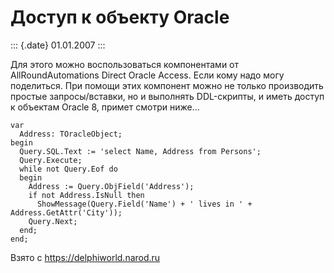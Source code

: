 Доступ к объекту Oracle
=======================

::: {.date}
01.01.2007
:::

Для этого можно воспользоваться компонентами от AllRoundAutomations
Direct Oracle Access. Если кому надо могу поделиться. При помощи этих
компонент можно не только производить простые запросы/вставки, но и
выполнять DDL-скрипты, и иметь доступ к объектам Oracle 8, примет смотри
ниже\...

    var
      Address: TOracleObject;
    begin
      Query.SQL.Text := 'select Name, Address from Persons';
      Query.Execute;
      while not Query.Eof do
      begin
        Address := Query.ObjField('Address');
        if not Address.IsNull then
          ShowMessage(Query.Field('Name') + ' lives in ' + Address.GetAttr('City'));
        Query.Next;
      end;
    end;

Взято с <https://delphiworld.narod.ru>
